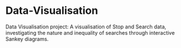 # Data-Visualisation
Data Visualisation project: A visualisation of Stop and Search data, investigating the nature and inequality of searches through interactive Sankey diagrams.
